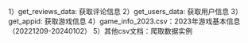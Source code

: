 1）get_reviews_data: 获取评论信息
2）get_users_data: 获取用户信息
3）get_appid: 获取游戏信息
4）game_info_2023.csv：2023年游戏基本信息（20221209-20240102）
5）其他csv文档：爬取数据实例
